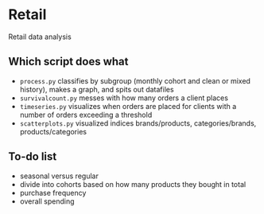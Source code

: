 # Retail
Retail data analysis

## Which script does what

- `process.py` classifies by subgroup (monthly cohort and clean or mixed history), makes a graph, and spits out datafiles
- `survivalcount.py` messes with how many orders a client places
- `timeseries.py` visualizes when orders are placed for clients with a number of orders exceeding a threshold
- `scatterplots.py` visualized indices brands/products, categories/brands, products/categories


## To-do list

- seasonal versus regular
- divide into cohorts based on how many products they bought in total
- purchase frequency 
- overall spending
